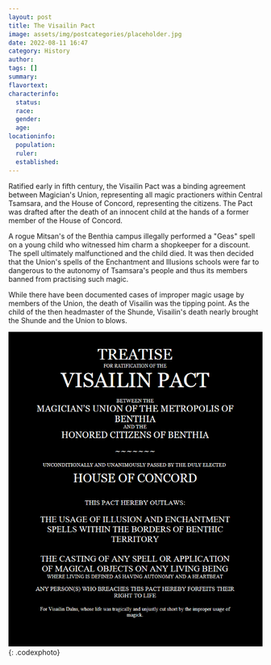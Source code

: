 ```yaml
---
layout: post
title: The Visailin Pact
image: assets/img/postcategories/placeholder.jpg
date: 2022-08-11 16:47
category: History
author: 
tags: []
summary: 
flavortext: 
characterinfo:
  status: 
  race: 
  gender: 
  age: 
locationinfo:
  population: 
  ruler: 
  established: 
---
```


Ratified early in fifth century, the Visailin Pact was a binding agreement between Magician's Union, representing all magic practioners within Central Tsamsara, and the House of Concord, representing the citizens. The Pact was drafted after the death of an innocent child at the hands of a former member of the House of Concord.

A rogue Mitsan's of the Benthia campus illegally performed a "Geas" spell on a young child who witnessed him charm a shopkeeper for a discount. The spell ultimately malfunctioned and the child died. It was then decided that the Union's spells of the Enchantment and Illusions schools were far to dangerous to the autonomy of Tsamsara's people and thus its members banned from practising such magic. 

While there have been documented cases of improper magic usage by members of the Union, the death of Visailin was the tipping point. As the child of the then headmaster of the Shunde, Visailin's death nearly brought the Shunde and the Union to blows.

![VisailinPact](/assets\img\postcategories\discoveries\visailinpact.png){: .codexphoto}
